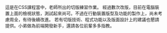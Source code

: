 這是在CSS課程當中，老師所出的切版練習作業。
經過數次改版，目前在電腦裝置上面的檢視狀態，測試起來尚可。不過在行動裝置版型及功能的製作上，尚未考慮周全，有待後續改進。
若有切版技術、程式功能以及版面設計上的建議也懇請提供。小弟做為前端開發新手，還請各位前輩多多指教。
